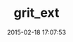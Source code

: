 ---
layout: post
title:  "grit_ext"
repo:   "saitowu/grit_ext"
date:   2015-02-18 17:07:53
gemurl: https://github.com/saitowu/grit_ext
---